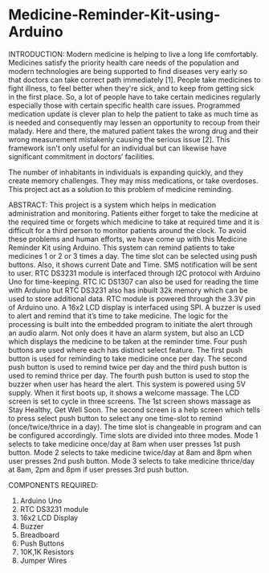 # Medicine-Reminder-Kit-using-Arduino
INTRODUCTION:
Modern medicine is helping to live a long life comfortably. Medicines satisfy the priority health care needs of the population and modern technologies are being supported to find diseases very early so that doctors can take correct path immediately [1]. People take medicines to fight illness, to feel better when they're sick, and to keep from getting sick in the first place. So, a lot of people have to take certain medicines regularly especially those with certain specific health care issues. Programmed medication update is clever plan to help the patient to take as much time as is needed and consequently may lessen an opportunity to recoup from their malady. Here and there, the matured patient takes the wrong drug and their wrong measurement mistakenly causing the serious issue [2]. This framework isn't only useful for an individual but can likewise have significant commitment in doctors’ facilities. 

The number of inhabitants in individuals is expanding quickly, and they create memory challenges. They may miss medications, or take overdoses. This project act as a solution to this problem of medicine reminding.

ABSTRACT:
This project is a system which helps in medication administration and monitoring. Patients either forget to take the medicine at the required time or forgets which medicine to take at required time and it is difficult for a third person to monitor patients around the clock. To avoid these problems and human efforts, we have come up with this Medicine Reminder Kit using Arduino.
This system can remind patients to take medicines 1 or 2 or 3 times a day. The time slot can be selected using push buttons. Also, it shows current Date and Time. SMS notification will be sent to user.
RTC DS3231 module is interfaced through I2C protocol with Arduino Uno for time-keeping. RTC IC DS1307 can also be used for reading the time with Arduino but RTC DS3231 also has inbuilt 32k memory which can be used to store additional data. RTC module is powered through the 3.3V pin of Arduino uno. 
A 16x2 LCD display is interfaced using SPI. A buzzer is used to alert and remind that it’s time to take medicine. The logic for the processing is built into the embedded program to initiate the alert through an audio alarm. Not only does it have an alarm system, but also an LCD which displays the medicine to be taken at the reminder time.
Four push buttons are used where each has distinct select feature. The first push button is used for reminding to take medicine once per day. The second push button is used to remind twice per day and the third push button is used to remind thrice per day. The fourth push button is used to stop the buzzer when user has heard the alert.
This system is powered using 5V supply. When it first boots up, it shows a welcome massage. The LCD screen is set to cycle in three screens. The 1st screen shows massage as Stay Healthy, Get Well Soon. The second screen is a help screen which tells to press select push button to select any one time-slot to remind (once/twice/thrice in a day). The time slot is changeable in program and can be configured accordingly. 
Time slots are divided into three modes. Mode 1 selects to take medicine once/day at 8am when user presses 1st push button. Mode 2 selects to take medicine twice/day at 8am and 8pm when user presses 2nd push button. Mode 3 selects to take medicine thrice/day at 8am, 2pm and 8pm if user presses 3rd push button.

COMPONENTS REQUIRED:
1.	Arduino Uno 
2.	RTC DS3231 module
3.	16x2 LCD Display
4.	Buzzer
5.	Breadboard
6.	Push Buttons
7.	10K,1K Resistors
8.	Jumper Wires
